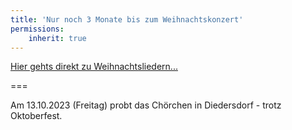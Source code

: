 ```yaml
---
title: 'Nur noch 3 Monate bis zum Weihnachtskonzert'
permissions:
    inherit: true
---
```


[<i class="fa fa-hand-o-right"></i>Hier gehts direkt zu Weihnachtsliedern...](/choerchen-intern/choerchennoten/tag:Weihnachten/query:Weihnachten)

===

Am 13.10.2023 (Freitag) probt das Chörchen in Diedersdorf - trotz Oktoberfest.